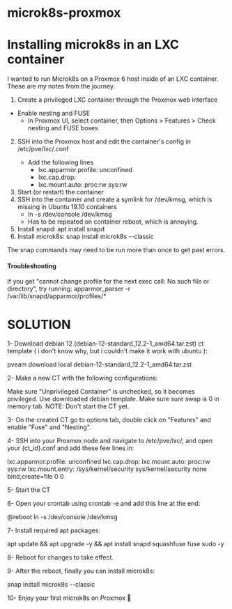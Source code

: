 # microk8s-proxmox

# Installing microk8s in an LXC container

I wanted to run Microk8s on a Proxmox 6 host inside of an LXC container. These are my notes from the journey.

1. Create a privileged LXC container through the Proxmox web interface
  * Enable nesting and FUSE
    * In Proxmox UI, select container, then Options > Features > Check nesting and FUSE boxes
2. SSH into the Proxmox host and edit the container's config in /etc/pve/lxc/<cid>.conf
	* Add the following lines
		- lxc.apparmor.profile: unconfined
		- lxc.cap.drop:
		- lxc.mount.auto: proc:rw sys:rw
3. Start (or restart) the container
4. SSH into the container and create a symlink for /dev/kmsg, which is missing in Ubuntu 19.10 containers
	* ln -s /dev/console /dev/kmsg
	* Has to be repeated on container reboot, which is annoying.
5. Install snapd: apt install snapd
6. Install microk8s: snap install microk8s --classic

The snap commands may need to be run more than once to get past errors.

#### Troubleshooting

If you get "cannot change profile for the next exec call: No such file or directory", try running: apparmor_parser -r /var/lib/snapd/apparmor/profiles/*





# SOLUTION

1- Download debian 12 (debian-12-standard_12.2-1_amd64.tar.zst) ct template ( i don't know why, but i couldn't make it work with ubuntu ):

pveam download local debian-12-standard_12.2-1_amd64.tar.zst

2- Make a new CT with the following configurations:

Make sure "Unprivileged Container" is unchecked, so it becomes privileged.
Use downloaded debian template.
Make sure sure swap is 0 in memory tab.
NOTE: Don't start the CT yet.

3- On the created CT go to options tab, double click on "Features" and enable "Fuse" and "Nesting".

4- SSH into your Proxmox node and navigate to /etc/pve/lxc/, and open your {ct_id}.conf and add these few lines in:

lxc.apparmor.profile: unconfined
lxc.cap.drop:
lxc.mount.auto: proc:rw sys:rw
lxc.mount.entry: /sys/kernel/security sys/kernel/security none bind,create=file 0 0

5- Start the CT

6- Open your crontab using crontab -e and add this line at the end:

@reboot ln -s /dev/console /dev/kmsg

7- Install required apt packages:

apt update && apt upgrade -y && apt install snapd squashfuse fuse sudo -y

8- Reboot for changes to take effect.

9- After the reboot, finally you can install microk8s:

snap install microk8s --classic

10- Enjoy your first microk8s on Proxmox 🎉
